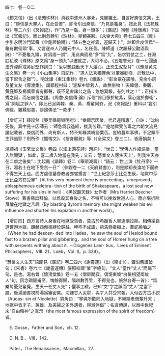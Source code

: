 四七　卷一○二

《趙文信》（出《法苑珠林》）貞觀中遂州人暴死，見閻羅王，自言好庾信文集，王曰：“庾信是大罪人，在此受苦”，即令引出庾信，“乃見是龜身”。按此見《法苑珠林》卷二六引《冥報記》，作“乃見一龜，身一頭多”；《廣記》同卷《陸懷素》下註出《冥報記》，而此則忽轉引《珠林》，斯類甚夥。《永樂大典》卷七五四三《剛》字引永明沙門延壽《金剛證驗賦》：“降五色之祥雲，迎歸天上”，註即言庾信爲“一龜有數個頭”事，又言遂州人乃開元中人，名任善。陳師道《次韻蘇公勸酒與詩》：“不憂龜九頭，肯爲語一誤”，用此典而易“多”爲“九”，殆求對仗之工，任淵註私改《珠林》原文爲“身一頭九”以遷就之，大可不必。《五燈會元》卷一七圓通法秀禪師戒黄庭堅作詞曰：“汝以艷語動天下人淫心，正恐生泥犁耳”（《豫章黄先生文集》卷一六《小山集序》自記作：“道人法秀獨罪余‘以筆墨勸淫，於我法中，當下犁舌之獄’”）。明沈謙《東江集鈔》卷九《雜説》：“彭金粟在廣陵，見余小詞及董文友《蓉渡集》，謂鄒程村曰：‘泥犁中皆若人，故無俗物！’夫韓偓、秦觀、黄庭堅及楊慎輩皆有鄭聲，既不足害諸公之品；悠悠冥報，有則共之！”；正指法秀之訶，而忘庾信之譴。《周書·庾信傳·論》斥信“誇目侈於紅紫，蕩心逾於鄭衛”，爲“詞賦之罪人”，即此已足與韓、秦、黄、楊輩同罸，況《冥報記》重科以“妄引佛經，雜糅俗書，誹謗佛法”一款乎！

【增訂三】釋皎然《哭吴縣房聳明府》：“幸願示因業，代君運精專”，自註：“沈約死後，冥中見十因師云：‘師急爲我造經，拔我苦難。’”是地獄受苦毒之六朝文流見諸記載者，庾信而外，尚有斯人，特不知緣其綺語業否。豈約暮年事佛，不足贖平生罪過耶？則所作《懺悔文》、《捨身願疏》等（《全梁文》卷三二），皆唐捐矣！

湯顯祖《玉茗堂文集》卷四《〈溪上落花詩〉題詞》：“世云：‘學佛人作綺語業，當入無間獄’，如此，喜二虞入地當在我先；又云：‘慧業文人應生天上’，則我生天亦在二虞之後矣”；沈起鳳《諧鐸》卷二《筆頭減壽》：“語云：‘世上演《牡丹亭》一日，湯若士在地下受苦一日’”（參觀卷一二《天府賢書》），則是顯祖長淪地下而終不得生天上也。西方虔信基督教者亦嘗揚言：“世上紀念莎士比亞生辰，地獄中莎士比亞方在受罪”（At this very moment there is proceeding，unreproved，ablasphemous celebra-
tion of the birth of Shakespeare，a lost soul now suffering for his sins in hell）；《黑奴籲天録》女作者（Mrs Harriet Beecher Stowe）著書痛詆拜倫，以爲毁其身後之名，不特可以挽救世道人心，而亦堪折除拜倫在地獄之苦趣（By blasting Byron’s memory she might weaken his evil influence and shorten his expiation in another world）。

【增訂四】西方言詩人身後在地獄受苦者，莫古於希臘哲人畢達歌拉斯。相傳渠自道嘗游地獄，覩赫西俄德縛於銅柱，呻呼不成語，荷馬懸掛樹上，羣蛇繞嚙之（When he had descen-
ded into Hades，he saw the soul of Hesiod bound fast to a brazen pillar and gibbering，and the soul of Homer hung on a tree with serpents writhing about it. －Diogenes Laer-
tius，Lives of Eminent Philosophers，VIII. 21，Loeb，Vol. II，p. 339）。

“慧業文人生天”語即見《廣記》卷二四六《謝靈運》（出《南史》），蓋沿舊讀破句；《宋書》卷六七《謝靈運傳》張照校謂“業”字絶句，“文人”當作“丈人”而屬下句，是也。湯右曾《懷清堂集》卷一五《僧房閒寂，偶憶東坡“白髮相望兩故人”句，因念磵房甫至，悔餘得歸，隔越數百里，不得見也。悵然各寄一首》：“爲樂每憂兒輩覺，生天一任丈人先”；儷事工緻，已知“文”字之誤而“丈人”之當下屬，後湯讀書視前湯爲審密矣。沈謙甘入泥犁，與才人共受冥報，大似西方古小説（Aucas-
sin et Nicolette）男角曰：“寧與所歡同入地獄，不樂隨老僧輩升天；地獄中皆才子、英雄、及美婦之多外遇者，得爲伴侣”；名言傳誦，以爲中世紀末“自由精神”之宣示（the most famous expression of the spirit of freedom）者。











　E. Gosse，Father and Son，ch. 12.

　D. N. B.，VIII，142.

　Pater，The Renaissance，Macmillan，27.